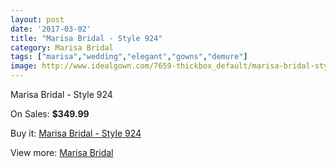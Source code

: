 ```yaml
---
layout: post
date: '2017-03-02'
title: "Marisa Bridal - Style 924"
category: Marisa Bridal
tags: ["marisa","wedding","elegant","gowns","demure"]
image: http://www.idealgown.com/7659-thickbox_default/marisa-bridal-style-924.jpg
---
```

Marisa Bridal - Style 924

On Sales: **$349.99**
<a href="https://www.idealgown.com/en/marisa-bridal/3256-marisa-bridal-style-924.html"><amp-img layout="responsive" width="600" height="600" src="//www.idealgown.com/7659-thickbox_default/marisa-bridal-style-924.jpg" alt="Marisa Bridal - Style 924 0" /></a>

Buy it: [Marisa Bridal - Style 924](https://www.idealgown.com/en/marisa-bridal/3256-marisa-bridal-style-924.html "Marisa Bridal - Style 924")

View more: [Marisa Bridal](https://www.idealgown.com/en/40-marisa-bridal "Marisa Bridal")